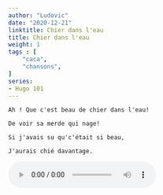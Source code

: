 ```yaml
---
author: "Ludovic"
date: "2020-12-21"
linktitle: Chier dans l'eau  
title: Chier dans l'eau
weight: 1
tags : [
    "caca",
    "chansons",   
]
series:
- Hugo 101
---
```


    Ah ! Que c'est beau de chier dans l'eau!

    De voir sa merde qui nage!

    Si j'avais su qu'c'était si beau,

    J'aurais chié davantage.

    

<audio controls>
  <source src="/static/chierdansleau.mp3" type="audio/mpeg">
  Your browser does not support the audio element.
</audio>
